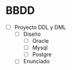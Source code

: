 # BBDD
- [ ] Proyecto DDL y DML
	- [ ] Diseño
		- [ ] Oracle
		- [ ] Mysql
		- [ ] Postgre
	- [ ] Enunciado